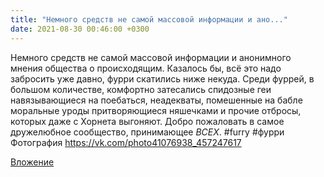```yaml
---
title: "Немного средств не самой массовой информации и ано..."
date: 2021-08-30 00:46:00 +0300
---
```


Немного средств не самой массовой информации и анонимного мнения общества о происходящим. Казалось бы, всё это надо забросить уже давно, фурри скатились ниже некуда. Среди фуррей, в большом количестве, комфортно затесались спидозные геи навязывающиеся на поебаться, неадекваты, помешенные на бабле моральные уроды притворяющиеся няшечками и прочие отбросы, которых даже с Хорнета выгоняют. Добро пожаловать в самое дружелюбное сообщество, принимающее _ВСЕХ_.
#furry #фурри
Фотография
https://vk.com/photo41076938_457247617

[Вложение](https://vk.com/photo41076938_457247617)
